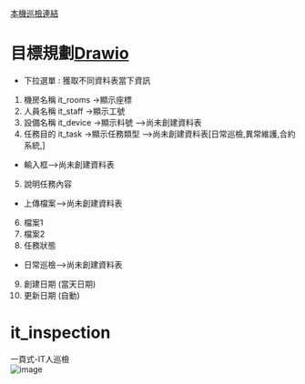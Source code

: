[本機巡檢連結](http://127.0.0.1:8080/it_inspection_app/index.php)
# 目標規劃[Drawio](https://app.diagrams.net/?mode=google#G1We5dGsOB0kqkICEgcbxW0GyUScyYZLsw#%7B%22pageId%22%3A%22Vk0GUSh1xTQwJ4GT6XAk%22%7D)
- 下拉選單 : 獲取不同資料表當下資訊 
1. 機房名稱 it_rooms<name> ->顯示座標
2. 人員名稱 it_staff<name> ->顯示工號
3. 設備名稱 it_device<name> ->顯示料號    -->尚未創建資料表
4. 任務目的 it_task<name> ->顯示任務類型  -->尚未創建資料表[日常巡檢,異常維護,合約系統,]

- 輸入框-->尚未創建資料表
5. 說明任務內容 

- 上傳檔案-->尚未創建資料表
6. 檔案1  
7. 檔案2
8. 任務狀態
- 日常巡檢-->尚未創建資料表
9. 創建日期 (當天日期)
10. 更新日期 (自動) 
 

# it_inspection
一頁式-IT人巡檢<br>
![image](https://github.com/user-attachments/assets/4ae74723-ee7a-42f3-809b-b94276790920)

